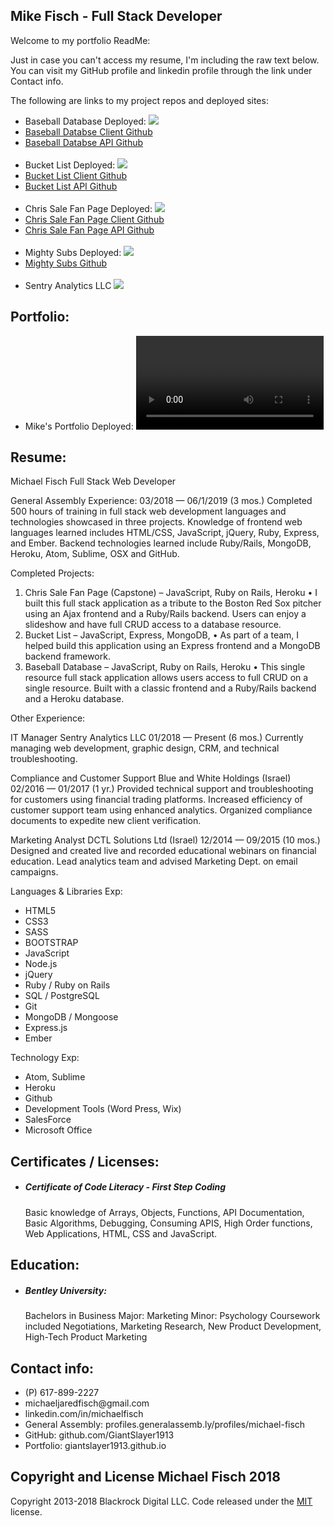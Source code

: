 ## Mike Fisch - Full Stack Developer

Welcome to my portfolio ReadMe:

Just in case you can't access my resume, I'm including the raw text below.
You can visit my GitHub profile and linkedin profile through the link under Contact info.

The following are links to my project repos and deployed sites:
<ul>
  <li>Baseball Database Deployed:
    <a target="_blank"  href="https://giantslayer1913.github.io/baseball-client-app">
      <img src="/img/baseball-database.png">
    </a>
  </li>

  <li>
    <a target="_blank"  href="https://github.com/GiantSlayer1913/baseball-client-app">Baseball Databse Client Github
    </a>
  </li>

  <li>
    <a target="_blank"  href="https://github.com/GiantSlayer1913/baseball-database">Baseball Databse API Github
    </a>
  </li>
  <br>

  <li>Bucket List Deployed:
    <a target="_blank"  href="https://giantslayer1913.github.io/project-three-client">
      <img src="/img/project-three.png">
    </a>
  </li>

  <li>
    <a target="_blank"  href="https://github.com/GiantSlayer1913/project-three-client">Bucket List Client Github
    </a>
  </li>

  <li>
    <a target="_blank"  href="https://github.com/GiantSlayer1913/project-three-api">Bucket List API Github
    </a>
  </li>
<br>
  <li>Chris Sale Fan Page Deployed:
    <a target="_blank"  href="https://giantslayer1913.github.io/chris-sale-fan-page-client">
      <img src="/img/chris-sale-homepage.jpeg">
    </a>
  </li>

  <li>
    <a target="_blank"  href="https://github.com/GiantSlayer1913/chris-sale-fan-page-client">Chris Sale Fan Page Client Github
    </a>
  </li>

  <li>
    <a target="_blank"  href="https://github.com/GiantSlayer1913/chris-sale-fan-page-api">Chris Sale Fan Page API Github
    </a>
  </li>
<br>

  <li>Mighty Subs Deployed:
    <a target="_blank" href="https://giantslayer1913.github.io/mighty-subs">
      <img src="/img/mightysubs-store.png">
    </a>
  </li>

  <li>
    <a target="_blank"  href="htts://github.GiantSlayer1913/mighty-subs">Mighty Subs Github
    </a>
  </li>
<br>

  <li>Sentry Analytics LLC
    <a target="_blank" href="https://www.sentryanalytics.net">
      <img src="/img/sentryanalytics.png">
    </a>
  </li>
</ul>

## Portfolio:
<ul>
  <li>Mike's Portfolio Deployed:
    <a target="_blank" href="https://giantslayer1913.github.io">
      <video autoplay loop>
        <source src="/img/tiger.mp4" type="video/mp4">
      </video>
    </a>
  </li>
</ul>

## Resume:
Michael Fisch
Full Stack Web Developer

General Assembly Experience:
03/2018 — 06/1/2019 (3 mos.)
Completed 500 hours of training in full stack web development languages and technologies showcased in three projects. Knowledge of frontend web languages learned includes HTML/CSS, JavaScript, jQuery, Ruby, Express, and Ember. Backend technologies learned include Ruby/Rails, MongoDB, Heroku, Atom, Sublime, OSX and GitHub.

Completed Projects:
1.	Chris Sale Fan Page (Capstone) – JavaScript, Ruby on Rails, Heroku
•	I built this full stack application as a tribute to the Boston Red Sox pitcher using an Ajax frontend and a Ruby/Rails backend. Users can enjoy a slideshow and have full CRUD access to a database resource.
2.	Bucket List – JavaScript, Express, MongoDB,
•	As part of a team, I helped build this application using an Express frontend and a MongoDB backend framework.
3.	Baseball Database – JavaScript, Ruby on Rails, Heroku
•	This single resource full stack application allows users access to full CRUD on a single resource. Built with a classic frontend and a Ruby/Rails backend and a Heroku database.

Other Experience:

IT Manager
Sentry Analytics LLC
01/2018 — Present (6 mos.)
Currently managing web development, graphic design, CRM, and technical troubleshooting.

Compliance and Customer Support
Blue and White Holdings (Israel)
02/2016 — 01/2017 (1 yr.)
Provided technical support and troubleshooting for customers using financial trading platforms.
Increased efficiency of customer support team using enhanced analytics.
Organized compliance documents to expedite new client verification.

Marketing Analyst
DCTL Solutions Ltd (Israel)
12/2014 — 09/2015 (10 mos.)
Designed and created live and recorded educational webinars on financial education.
Lead analytics team and advised Marketing Dept. on email campaigns.

Languages & Libraries Exp:
<ul>
<li>HTML5</li>
<li>CSS3
<li>SASS</li>
<li>BOOTSTRAP</li>
<li>JavaScript</li>
<li>Node.js</li>
<li>jQuery</li>
<li>Ruby / Ruby on Rails</li>
<li>SQL / PostgreSQL</li>
<li>Git</li>
<li>MongoDB / Mongoose</li>
<li>Express.js</li>
<li>Ember</li>
</ul>

Technology Exp:
<ul>
<li>Atom, Sublime</li>
<li>Heroku</li>
<li>Github</li>
<li>Development Tools (Word Press, Wix)</li>
<li>SalesForce</li>
<li>Microsoft Office</li>
</ul>

 ## Certificates / Licenses:
 <ul>
 <li>
 <h5>Certificate of Code Literacy - First Step Coding</h5>
 <p>Basic knowledge of Arrays, Objects, Functions, API Documentation, Basic Algorithms, Debugging, Consuming APIS, High Order functions, Web Applications, HTML, CSS and JavaScript.</p>
 </li>
 </ul>

## Education:
<ul>
<li>
<h5>Bentley University:</h5>
<p>Bachelors in Business Major: Marketing
Minor: Psychology Coursework included Negotiations, Marketing Research, New Product Development, High-Tech Product Marketing</p>
</li>
</ul>

## Contact info:
<ul>
<li>(P) 617-899-2227</li>
<li>michaeljaredfisch@gmail.com</li>
<li>linkedin.com/in/michaelfisch</li>
<li>General Assembly: profiles.generalassemb.ly/profiles/michael-fisch</li>
<li>GitHub: github.com/GiantSlayer1913</li>
<li>Portfolio: giantslayer1913.github.io</li>
</ul>


## Copyright and License Michael Fisch 2018

Copyright 2013-2018 Blackrock Digital LLC. Code released under the [MIT](https://github.com/BlackrockDigital/startbootstrap-stylish-portfolio/blob/gh-pages/LICENSE) license.
